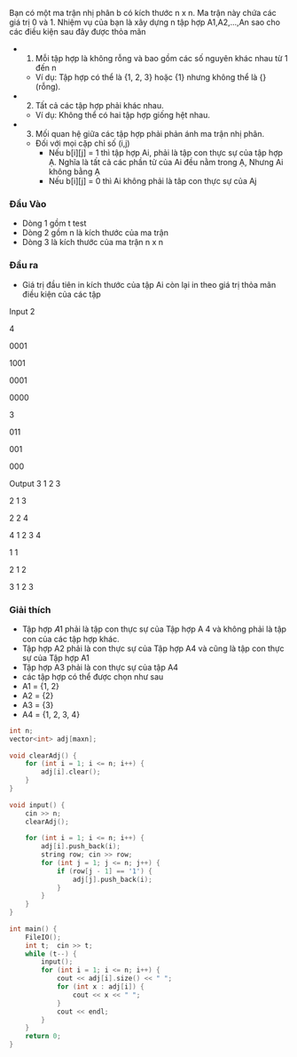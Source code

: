 Bạn có một ma trận nhị phân b có kích thước n x n. Ma trận này chứa các giá trị 0 và 1. Nhiệm vụ của bạn là xây dựng n tập hợp A1,A2,...,An sao cho các điều kiện sau đây được thỏa mãn

- 1. Mỗi tập hợp là không rỗng và bao gồm các số nguyên khác nhau từ 1 đến n
  - Ví dụ: Tập hợp có thể là {1, 2, 3} hoặc {1} nhưng không thể là {} (rỗng).

- 2. Tất cả các tập hợp phải khác nhau.
  - Ví dụ: Không thể có hai tập hợp giống hệt nhau.

- 3. Mối quan hệ giữa các tập hợp phải phản ánh ma trận nhị phân.
  - Đối với mọi cặp chỉ số (i,j)
    - Nếu b[i][j] = 1 thì tập hợp Ai, phải là tập con thực sự của tập hợp Ạ. Nghĩa là tất cả các phần tử của Ai đều nằm trong Ạ, Nhưng Ai không bằng Ạ
    - Nếu b[i][j] = 0 thì Ai không phải là tâp con thực sự của Aj

### Đầu Vào
- Dòng 1 gồm t test
- Dòng 2 gồm n là kích thước của ma trận
- Dòng 3 là kích thước của ma trận n x n

### Đầu ra 
- Giá trị đầu tiên in kích thước của tập Ai còn lại in theo giá trị thỏa mãn điều kiện của các tập 

Input
2

4

0001

1001

0001

0000

3

011

001

000


Output
3 1 2 3

2 1 3

2 2 4

4 1 2 3 4

1 1

2 1 2

3 1 2 3


### Giải thích
- Tập hợp 𝐴1 phải là tập con thực sự của Tập hợp A 4 và không phải là tập con của các tập hợp khác.
- Tập hợp A2 phải là con thực sự của Tập hợp A4 và cũng là tập con thực sự của Tập hợp A1
- Tập hợp A3 phải là con thực sự của tập A4
- các tập hợp có thể được chọn như sau
 - A1 = {1, 2} 
 - A2 = {2} 
 - A3 = {3} 
 - A4 = {1, 2, 3, 4} 

```cpp
int n;
vector<int> adj[maxn]; 
 
void clearAdj() {
    for (int i = 1; i <= n; i++) {
        adj[i].clear();
    }
}
 
void input() {
    cin >> n;
    clearAdj(); 
 
    for (int i = 1; i <= n; i++) {
        adj[i].push_back(i);
        string row; cin >> row; 
        for (int j = 1; j <= n; j++) {
            if (row[j - 1] == '1') { 
                adj[j].push_back(i);
            }
        }
    }
}
 
int main() {
    FileIO();
    int t;  cin >> t;
    while (t--) {
        input();
        for (int i = 1; i <= n; i++) {
            cout << adj[i].size() << " ";
            for (int x : adj[i]) {
                cout << x << " ";
            }
            cout << endl;
        }
    }
    return 0;
}
```
